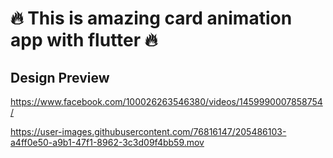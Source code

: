 # 🔥 This is amazing card animation app with flutter 🔥



## Design Preview


https://www.facebook.com/100026263546380/videos/1459990007858754/



https://user-images.githubusercontent.com/76816147/205486103-a4ff0e50-a9b1-47f1-8962-3c3d09f4bb59.mov

